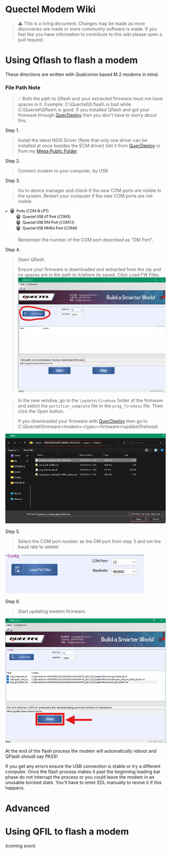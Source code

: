 Quectel Modem Wiki
=================================
> :warning: This is a living document. Changes may be made as more discoveries are made or more community software is made. If you feel like you have information to contribute to this wiki please open a pull request.

# Using Qflash to flash a modem

These directions are written with Qualcomm based M.2 modems in mind. 
### File Path Note

>:bulb: Both the path to Qflash and your extracted firmware must not have spaces in it. Example: C:\Quectel\Q flash\ is bad while C:\Quectel\Qflash\ is good. If you installed Qflash and got your firmware through [QuecDeploy](https://github.com/iamromulan/QuecDeploy/releases) then you don't have to worry about this. 

Step 1.
> Install the latest NDIS Driver (Note that only one driver can be installed at once besides the ECM driver) Get it from [QuecDeploy](https://github.com/iamromulan/QuecDeploy/releases) or from my [Mega Public Folder](https://mega.nz/folder/CRFWlIpQ#grOByBgkfZe5uLMkX2M2XA) 

Step 2.
> Connect modem to your computer, by USB

Step 3.
> Go to device manager and check if the new COM ports are visible in the system. Restart your computer if the new COM ports are not visible.

![](./images/devman_ports.png)

> Remember the number of the COM port described as "DM Port".

Step 4.
> Open Qflash 


> Ensure your firmware is downloaded and extracted from the zip and no spaces are in the path to it/where its saved. Click Load FW Files.
![](./images/qflash_loadfw.png)

> In the new window, go to the `\update\firehose` folder of the firmware and select the `partition_complete` file or the `prog_firehose` file. Then click the Open button. 

> If you downloaded your firmware with [QuecDeploy](https://github.com/iamromulan/QuecDeploy/releases) then go to C:\Quectel\firmware\<modem>\<type>\<firmware>\update\firehose\

![](./images/qflash_sel_fw.png)

Step 5.
> Select the COM port number as the DM port from step 3 and set the baud rate to `460800`

![](./images/portbaudqflash.png)

Step 6.
> Start updating modem firmware.

![](./images/qflash_start.png)

At the end of the flash process the modem will automatically reboot and QFlash shoudl say PASS!

If you get any errors ensure the USB connection is stable or try a different computer. Once the flash process makes it past the beginning loading bar phase do not interrupt the process or you could leave the modem in an unusable bricked state. You'll have to enter EDL manually to revive it if this happens.

# Advanced

# Using QFIL to flash a modem

(coming soon)